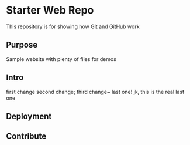 # Starter Web Repo

This repository is for showing how Git and GitHub work

## Purpose

Sample website with plenty of files for demos

## Intro 
first change
second change;
third change~
last one!
jk, this is the real last one

## Deployment

## Contribute 
